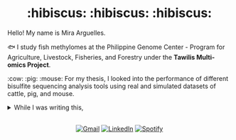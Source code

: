 <h1 align="center">
    :hibiscus: :hibiscus: :hibiscus: 
</h1>

Hello! My name is Mira Arguelles.

:fish: I study fish methylomes at the Philippine Genome Center - Program for Agriculture, Livestock, Fisheries, and Forestry under the **Tawilis Multi-omics Project**.

\:cow\: \:pig\: \:mouse\: For my thesis, I looked into the performance of different bisulfite sequencing analysis tools using real and simulated datasets of cattle, pig, and mouse.
<details>
    <summary>While I was writing this,</summary>
    I tried looking for a :cattle: emoji but I was only able to come up with a :cow: emoji.
    <br>
    From there, I discovered that cows are **female cattle**.
    <br>
    I thought they were different animals. i hope i get a free pass on this. i studied computer science if that helps.
</details>
<br>

<div align="center">

[![Gmail](https://img.shields.io/badge/email-D14836?style=for-the-badge&logo=gmail&logoColor=white&link=mailto:mirarguelles@gmail.com)](mailto:mirarguelles@gmail.com)
[![LinkedIn](https://img.shields.io/badge/linkedin-%230077B5.svg?style=for-the-badge&logo=linkedin&logoColor=white)](https://www.linkedin.com/in/meruila/)
[![Spotify](https://img.shields.io/badge/music-1ED760?style=for-the-badge&logo=spotify&logoColor=white)](https://open.spotify.com/user/mirarguelles?si=8ff478bf24a04fea)

</div>
